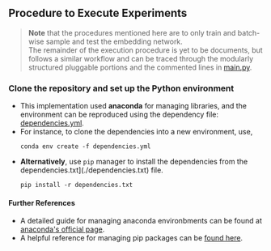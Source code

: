 ## Procedure to Execute Experiments

> **Note** that the procedures mentioned here are to only train and batch-wise sample and test the embedding network.   
> The remainder of the execution procedure is yet to be documents, but follows a similar workflow and can be traced through the modularly structured pluggable portions and the commented lines in [main.py](src/main.py).

### Clone the repository and set up the Python environment
  - This implementation used **anaconda** for managing libraries, and the environment can be reproduced using the dependency file: [dependencies.yml](./dependencies.yml).
  - For instance, to clone the dependencies into a new environment, use,
    ```
    conda env create -f dependencies.yml
    ```
  - **Alternatively**, use `pip` manager to install the dependencies from the dependencies.txt](./dependencies.txt) file.
      ```
      pip install -r dependencies.txt
      ```

  #### Further References
  - A detailed guide for managing anaconda environbments can be found at [anaconda's official page](https://conda.io/projects/conda/en/latest/user-guide/tasks/manage-environments.html).
  - A helpful reference for managing pip packages can be [found here](https://note.nkmk.me/en/python-pip-install-requirements/).
